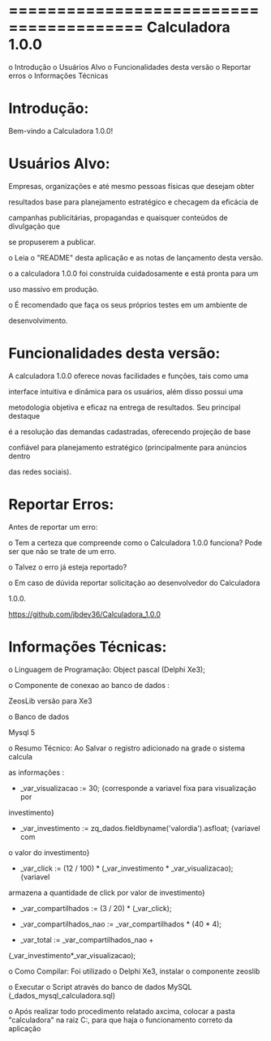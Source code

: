 
========================================
Calculadora 1.0.0
========================================


o Introdução
o Usuários Alvo
o Funcionalidades desta versão
o Reportar erros
o Informações Técnicas


Introdução:
==========

Bem-vindo a Calculadora 1.0.0!



Usuários Alvo:
=================

Empresas, organizações e até mesmo pessoas físicas que desejam obter 

resultados base para planejamento estratégico e checagem da eficácia de 

campanhas publicitárias, propagandas e quaisquer conteúdos de divulgação que 

se propuserem a publicar.


 o Leia o "README" desta aplicação e as notas de 
 lançamento desta versão.
 
 o a calculadora 1.0.0 foi construída cuidadosamente e está pronta para um   

uso massivo em produção.
 
 o É recomendado que faça os seus próprios testes em um ambiente de   

desenvolvimento.



Funcionalidades desta versão:
===================================================

A calculadora 1.0.0 oferece novas facilidades e funções, tais como uma 

interface intuitiva e dinâmica para os usuários, além disso possui uma 

metodologia objetiva e eficaz na entrega de resultados. Seu principal destaque 

é a resolução das demandas cadastradas, oferecendo projeção de base 

confiável para planejamento estratégico (principalmente para anúncios dentro 

das redes sociais).



Reportar Erros:
================================================


Antes de reportar um erro:

o Tem a certeza que compreende como o Calculadora 1.0.0 funciona?
  Pode ser que não se trate de um erro.

o Talvez o erro já esteja reportado?

o Em caso de dúvida reportar solicitação ao desenvolvedor do Calculadora 

1.0.0.

   https://github.com/jbdev36/Calculadora_1.0.0



Informações Técnicas:
======================================



 o Linguagem de Programação:
 Object pascal (Delphi Xe3);



 o Componente de conexao ao banco de dados :

ZeosLib versão para Xe3



 o Banco de dados

 Mysql 5



 o Resumo Técnico: Ao Salvar o registro adicionado na grade o sistema calcula 

 as informações :



-  _var_visualizacao := 30; {corresponde a variavel fixa para visualização por 

investimento}

	

-  _var_investimento := zq_dados.fieldbyname('valordia').asfloat; {variavel com 

o valor do investimento}

	

-  _var_click := (12 / 100) * (_var_investimento * _var_visualizacao); {variavel 

armazena a quantidade de click por valor de investimento}

	

-  _var_compartilhados := (3 / 20) * (_var_click);

	

-  _var_compartilhados_nao := _var_compartilhados * (40 * 4);

	

-  _var_total := _var_compartilhados_nao + 

(_var_investimento*_var_visualizacao);


 o Como Compilar: Foi utilizado o Delphi Xe3, instalar o componente zeoslib

 o Executar o Script através do banco de dados MySQL (_dados_mysql_calculadora.sql)
 
 o Após realizar todo procedimento relatado axcima, colocar a pasta "calculadora" na raiz C:, para que haja o funcionamento correto da aplicação

